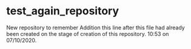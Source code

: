# test_again_repository
New repository to remember
Addition this line after this file had already been 
  created on the stage of creation of this repository. 10:53 on 07/10/2020.
